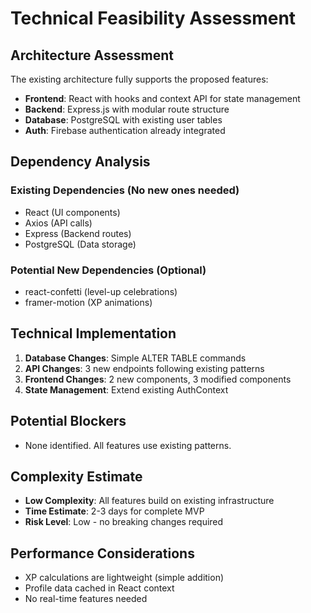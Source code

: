 # Technical Feasibility Assessment

## Architecture Assessment
The existing architecture fully supports the proposed features:
- **Frontend**: React with hooks and context API for state management
- **Backend**: Express.js with modular route structure
- **Database**: PostgreSQL with existing user tables
- **Auth**: Firebase authentication already integrated

## Dependency Analysis
### Existing Dependencies (No new ones needed)
- React (UI components)
- Axios (API calls)
- Express (Backend routes)
- PostgreSQL (Data storage)

### Potential New Dependencies (Optional)
- react-confetti (level-up celebrations)
- framer-motion (XP animations)

## Technical Implementation
1. **Database Changes**: Simple ALTER TABLE commands
2. **API Changes**: 3 new endpoints following existing patterns
3. **Frontend Changes**: 2 new components, 3 modified components
4. **State Management**: Extend existing AuthContext

## Potential Blockers
- None identified. All features use existing patterns.

## Complexity Estimate
- **Low Complexity**: All features build on existing infrastructure
- **Time Estimate**: 2-3 days for complete MVP
- **Risk Level**: Low - no breaking changes required

## Performance Considerations
- XP calculations are lightweight (simple addition)
- Profile data cached in React context
- No real-time features needed